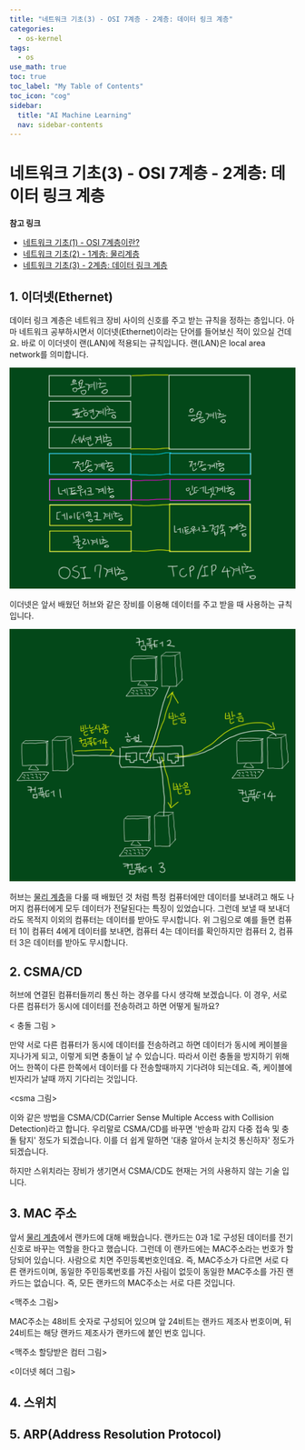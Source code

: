 ```yaml
---
title: "네트워크 기초(3) - OSI 7계층 - 2계층: 데이터 링크 계층" 
categories:
  - os-kernel
tags:
  - os
use_math: true
toc: true
toc_label: "My Table of Contents"
toc_icon: "cog"
sidebar:
  title: "AI Machine Learning"
  nav: sidebar-contents
---
```


# 네트워크 기초(3) - OSI 7계층 - 2계층: 데이터 링크 계층

**참고 링크**

* [네트워크 기초(1) - OSI 7계층이란?](https://losskatsu.github.io/os-kernel/network-basic01/)
* [네트워크 기초(2) - 1계층: 물리계층](https://losskatsu.github.io/os-kernel/network-basic02/)
* [네트워크 기초(3) - 2계층: 데이터 링크 계층](https://losskatsu.github.io/os-kernel/network-basic03/)

## 1. 이더넷(Ethernet)

데이터 링크 계층은 네트워크 장비 사이의 신호를 주고 받는 규칙을 정하는 층입니다. 
아마 네트워크 공부하시면서 이더넷(Ethernet)이라는 단어를 들어보신 적이 있으실 건데요.
바로 이 이더넷이 랜(LAN)에 적용되는 규칙입니다. 
랜(LAN)은 local area network를 의미합니다. 

<center><img src="/assets/images/os/network-basic/network02.jpg" width="800"></center>

이더넷은 앞서 배웠던 허브와 같은 장비를 이용해 데이터를 주고 받을 때 사용하는 규칙입니다. 

<center><img src="/assets/images/os/network-basic/network07.jpg" width="800"></center>

허브는 [물리 계층](https://losskatsu.github.io/os-kernel/network-basic02/)을 다룰 때 배웠던 것 처럼 
특정 컴퓨터에만 데이터를 보내려고 해도 나머지 컴퓨터에게 모두 데이터가 전달된다는 특징이 있었습니다. 
그런데 보낼 때 보내더라도 목적지 이외의 컴퓨터는 데이터를 받아도 무시합니다. 
위 그림으로 예를 들면 컴퓨터 1이 컴퓨터 4에게 데이터를 보내면, 
컴퓨터 4는 데이터를 확인하지만 컴퓨터 2, 컴퓨터 3은 데이터를 받아도 무시합니다. 


## 2. CSMA/CD

허브에 연결된 컴퓨터들끼리 통신 하는 경우를 다시 생각해 보겠습니다. 
이 경우, 서로 다른 컴퓨터가 동시에 데이터를 전송하려고 하면 어떻게 될까요? 

< 충돌 그림 >

만약 서로 다른 컴퓨터가 동시에 데이터를 전송하려고 하면 데이터가 동시에 케이블을 지나가게 되고, 
이렇게 되면 충돌이 날 수 있습니다. 
따라서 이런 충돌을 방지하기 위해 어느 한쪽이 다른 한쪽에서 데이터를 다 전송할때까지 기다려야 되는데요. 
즉, 케이블에 빈자리가 날때 까지 기다리는 것입니다. 

<csma 그림>

이와 같은 방법을 CSMA/CD(Carrier Sense Multiple Access with Collision Detection)라고 합니다. 
우리말로 CSMA/CD를 바꾸면 '반송파 감지 다중 접속 및 충돌 탐지' 정도가 되겠습니다. 
이를 더 쉽게 말하면 '대충 알아서 눈치것 통신하자' 정도가 되겠습니다. 

하지만 스위치라는 장비가 생기면서 CSMA/CD도 현재는 거의 사용하지 않는 기술 입니다. 


## 3. MAC 주소

앞서 [물리 계층](https://losskatsu.github.io/os-kernel/network-basic02/)에서 랜카드에 대해 배웠습니다. 
랜카드는 0과 1로 구성된 데이터를 전기신호로 바꾸는 역할을 한다고 했습니다. 
그런데 이 랜카드에는 MAC주소라는 번호가 할당되어 있습니다. 
사람으로 치면 주민등록번호인데요. 즉, MAC주소가 다르면 서로 다른 랜카드이며, 
동일한 주민등록번호를 가진 사림이 없듯이 동일한 MAC주소를 가진 랜카드는 없습니다. 
즉, 모든 랜카드의 MAC주소는 서로 다른 것입니다.  

<맥주소 그림>

MAC주소는 48비트 숫자로 구성되어 있으며 앞 24비트는 랜카드 제조사 번호이며, 
뒤 24비트는 해당 랜카드 제조사가 랜카드에 붙인 번호 입니다. 

<맥주소 할당받은 컴터 그림>


<이더넷 헤더 그림>

## 4. 스위치




## 5. ARP(Address Resolution Protocol)


